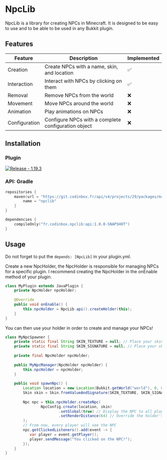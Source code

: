 # NpcLib

NpcLib is a library for creating NPCs in Minecraft. 
It is designed to be easy to use and to be able to be used in any Bukkit plugin.

## Features

| Feature | Description                                         | Implemented |
| --- |-----------------------------------------------------| --- |
| Creation | Create NPCs with a name, skin, and location         | ✅ |
| Interaction | Interact with NPCs by clicking on them              | ✅ |
| Removal | Remove NPCs from the world                          | ❌ |
| Movement | Move NPCs around the world                          | ❌ |
| Animation | Play animations on NPCs                             | ❌ |
| Configuration | Configure NPCs with a complete configuration object | ❌ |

## Installation

### Plugin

[![Release - 1.19.3](https://img.shields.io/badge/Release-1.19.3-2ea44f)](https://git.codinbox.fr/api/v4/projects/29/jobs/artifacts/master/raw/core/build/libs/npclib-1.0.0-SNAPSHOT-all.jar?job=build-deploy)

### API: Gradle

```kotlin
repositories {
    maven(url = "https://git.codinbox.fr/api/v4/projects/29/packages/maven") {
        name = "npclib"
    }
}

dependencies {
    compileOnly("fr.codinbox.npclib:api:1.0.0-SNAPSHOT")
}
```

## Usage

Do not forget to put the `depends: [NpcLib]` in your plugin.yml.

Create a new NpcHolder, the NpcHolder is responsible for managing NPCs for a specific plugin.
I recommend creating the NpcHolder in the onEnable method of your plugin.

````java
class MyPlugin extends JavaPlugin {
    private NpcHolder npcHolder;
    
    @Override
    public void onEnable() {
        this.npcHolder = NpcLib.api().createHolder(this);
    }
}
````

You can then use your holder in order to create and manage your NPCs!

````java
class MyNpcSpawner {
    private static final String SKIN_TEXTURE = null; // Place your skin texture here
    private static final String SKIN_SIGNATURE = null; // Place your skin signature here
    
    private final NpcHolder npcHolder;
    
    public MyNpcManager(NpcHolder npcHolder) {
        this.npcHolder = npcHolder;
    }
    
    public void spawnNpc() {
        Location location = new Location(Bukkit.getWorld("world"), 0, 0, 0); // The NPC location
        Skin skin = Skin.fromValueAndSignature(SKIN_TEXTURE, SKIN_SIGNATURE); // The NPC skin
        
        Npc npc = this.npcHolder.createNpc(
                NpcConfig.create(location, skin)
                        .setGlobal(true) // Display the NPC to all players
                        .setRenderDistance(64) // Override the holder's configuration render distance
        );
        // From now, every player will see the NPC
        npc.getClickedListeners().add(event -> {
           var player = event.getPlayer();
           player.sendMessage("You clicked on the NPC!");
        });
    }
}
````